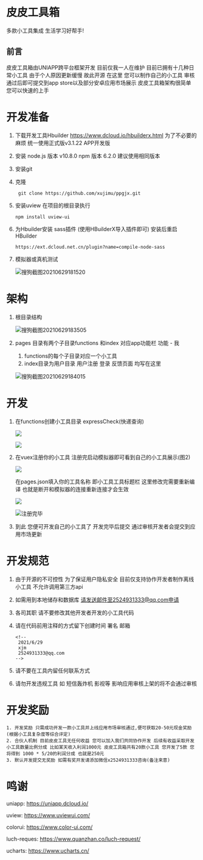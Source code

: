 # 皮皮工具箱

多款小工具集成 生活学习好帮手! 

## 前言

皮皮工具箱由UNIAPP跨平台框架开发  目前仅我一人在维护  目前已拥有十几种日常小工具 由于个人原因更新缓慢 故此开源 在这里 您可以制作自己的小工具 审核通过后即可提交到app store以及部分安卓应用市场展示 皮皮工具箱架构很简单 您可以快速的上手


# 开发准备

1. 下载开发工具Hbuilder https://www.dcloud.io/hbuilderx.html 为了不必要的麻烦 统一使用正式版v3.1.22 APP开发版

2. 安装 node.js 版本 v10.8.0 npm  版本 6.2.0 建议使用相同版本 

3. 安装git

4. 克隆

   ```
    git clone https://github.com/xujimu/ppgjx.git
   ```


5. 安装uview 在项目的根目录执行

   ```
   npm install uview-ui
   ```

6. 为Hbuilder安装 sass插件 (使用HBuilderX导入插件即可) 安装后重启HBuilder

   ```
   https://ext.dcloud.net.cn/plugin?name=compile-node-sass
   ```

7. 模拟器或真机测试

   ![搜狗截图20210629181520](https://ppgjx.com/static/github/img/%E8%BF%90%E8%A1%8C%E6%88%AA%E5%9B%BE.png)

   

# 架构

1. 根目录结构

   ![搜狗截图20210629183505](https://ppgjx.com/static/github/img/%E6%A0%B9%E7%9B%AE%E5%BD%95%E7%BB%93%E6%9E%84.png)

2. pages 目录有两个子目录functions 和index  对应app功能栏 功能 - 我

   1.  functions的每个子目录对应一个小工具
   2.  index目录为用户目录 用户注册 登录 反馈页面 均写在这里

   ![搜狗截图20210629184015](https://ppgjx.com/static/github/img/%E6%A0%B8%E5%BF%83%E7%9B%AE%E5%BD%95.png)

# 开发

1. 在functions创建小工具目录 expressCheck(快递查询) 

   ![](https://ppgjx.com/static/github/img/%E5%BF%AB%E9%80%92%E6%9F%A5%E8%AF%A2.png)
   
   ![](https://ppgjx.com/static/github/img/%E5%BF%AB%E9%80%92%E6%9F%A5%E8%AF%A21.png)

2. 在vuex注册你的小工具 注册完启动模拟器即可看到自己的小工具展示(图2)

   ![](https://ppgjx.com/static/github/img/%E6%B3%A8%E5%86%8C%E5%B0%8F%E5%B7%A5%E5%85%B7.png)

   在pages.json填入你的工具名称 即小工具工具标题栏 这里修改完需要重新编译 也就是断开和模拟器的连接重新连接才会生效

   ![](https://ppgjx.com/static/github/img/注册标题.png)

   ![注册完毕](https://ppgjx.com/static/github/img/注册完毕.png)

3. 到此 您便可开发自己的小工具了 开发完毕后提交 通过审核开发者会提交到应用市场更新

# 开发规范

1. 由于开源的不可控性 为了保证用户隐私安全 目前仅支持协作开发者制作离线小工具 不允许调用第三方api 

2. 如需用到本地储存和数据库 请发送邮件至2524931333@qq.com申请

3. 各司其职 请不要修改其他开发者开发的小工具代码 

4. 请在代码前用注释的方式留下创建时间 署名 邮箱

   ```
   <!-- 
   	2021/6/29
   	xjm
   	2524931333@qq.com 
   -->
   ```

5. 请不要在工具内留任何联系方式 

6. 请勿开发违规工具 如 短信轰炸机 影视等 影响应用审核上架的将不会通过审核

   

# 开发奖励

	1. 开发奖励 只需成功开发一款小工具并上线应用市场审核通过,便可获取20-50元现金奖励(根据小工具复杂度等综合评定)
 	2. 合伙人机制 目前皮皮工具无任何收益 您可以加入我们共同协作开发 后续有收益采取开发小工具数量比例分成 比如某天收入利润1000元 皮皮工具箱共有20款小工具 您开发了5款 您将得到 1000 * 5/20的利润分成 也就是250元
 	3. 默认开发提交无奖励 如需有奖开发请添加微信x2524931333咨询(备注来意)

# 鸣谢

uniapp: https://uniapp.dcloud.io/

uview: https://www.uviewui.com/

colorui: https://www.color-ui.com/

luch-reques: https://www.quanzhan.co/luch-request/

ucharts: https://www.ucharts.cn/